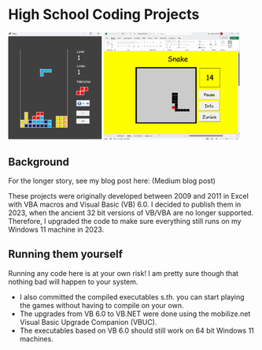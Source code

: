 # High School Coding Projects

<img src="/VB6.0/tetris/tetris.gif" width="37.7%"/> <img src="/Excel/snake/snake_excel.gif" width="55%"/>

## Background 

For the longer story, see my blog post here: (Medium blog post)

These projects were originally developed between 2009 and 2011 in Excel with VBA macros and Visual Basic (VB) 6.0. I decided to publish them in 2023, when the ancient 32 bit versions of VB/VBA are no longer supported. Therefore, I upgraded the code to make sure everything still runs on my Windows 11 machine in 2023.

## Running them yourself

Running any code here is at your own risk! I am pretty sure though that nothing bad will happen to your system.

- I also committed the compiled executables s.th. you can start playing the games without having to compile on your own. 
- The upgrades from VB 6.0 to VB.NET were done using the mobilize.net Visual Basic Upgrade Companion (VBUC).
- The executables based on VB 6.0 should still work on 64 bit Windows 11 machines.
